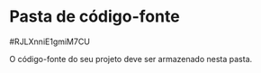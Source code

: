 # Pasta de código-fonte

#RJLXnniE1gmiM7CU

O código-fonte do seu projeto deve ser armazenado nesta pasta.